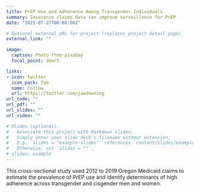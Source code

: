 ```yaml
---
title: PrEP Use and Adherence Among Transgender Individuals
summary: Insurance claims data can improve surveillence for PrEP 
date: "2021-07-27T00:00:00Z"

# Optional external URL for project (replaces project detail page).
external_link: ""

image:
  caption: Photo from pixabay
  focal_point: Smart

links:
- icon: twitter
  icon_pack: fab
  name: Follow
  url: https://twitter.com/jaedowning
url_code: ""
url_pdf: ""
url_slides: ""
url_video: ""

# Slides (optional).
#   Associate this project with Markdown slides.
#   Simply enter your slide deck's filename without extension.
#   E.g. `slides = "example-slides"` references `content/slides/example-slides.md`.
#   Otherwise, set `slides = ""`.
# slides: example
---
```


This cross-sectional study used 2012 to 2019 Oregon Medicaid claims to estimate the prevalence of PrEP use and identify determinants of high adherence across transgender and cisgender men and women.
